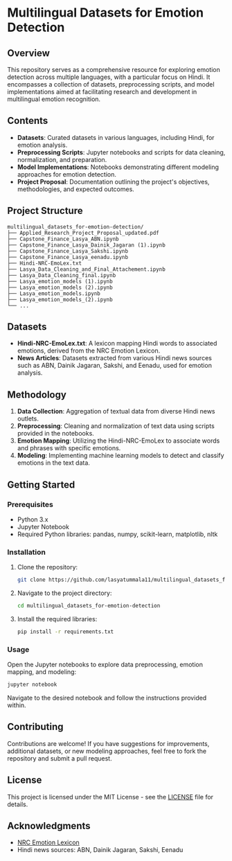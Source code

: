 # Multilingual Datasets for Emotion Detection

## Overview

This repository serves as a comprehensive resource for exploring emotion detection across multiple languages, with a particular focus on Hindi. It encompasses a collection of datasets, preprocessing scripts, and model implementations aimed at facilitating research and development in multilingual emotion recognition.

## Contents

* **Datasets**: Curated datasets in various languages, including Hindi, for emotion analysis.
* **Preprocessing Scripts**: Jupyter notebooks and scripts for data cleaning, normalization, and preparation.
* **Model Implementations**: Notebooks demonstrating different modeling approaches for emotion detection.
* **Project Proposal**: Documentation outlining the project's objectives, methodologies, and expected outcomes.

## Project Structure

```
multilingual_datasets_for-emotion-detection/
├── Applied_Research_Project_Proposal_updated.pdf
├── Capstone_Finance_Lasya_ABN.ipynb
├── Capstone_Finance_Lasya_Dainik_Jagaran (1).ipynb
├── Capstone_Finance_Lasya_Sakshi.ipynb
├── Capstone_Finance_Lasya_eenadu.ipynb
├── Hindi-NRC-EmoLex.txt
├── Lasya_Data_Cleaning_and_Final_Attachement.ipynb
├── Lasya_Data_Cleaning_final.ipynb
├── Lasya_emotion_models (1).ipynb
├── Lasya_emotion_models (2).ipynb
├── Lasya_emotion_models.ipynb
├── Lasya_emotion_models_(2).ipynb
└── ...
```

## Datasets

* **Hindi-NRC-EmoLex.txt**: A lexicon mapping Hindi words to associated emotions, derived from the NRC Emotion Lexicon.
* **News Articles**: Datasets extracted from various Hindi news sources such as ABN, Dainik Jagaran, Sakshi, and Eenadu, used for emotion analysis.

## Methodology

1. **Data Collection**: Aggregation of textual data from diverse Hindi news outlets.
2. **Preprocessing**: Cleaning and normalization of text data using scripts provided in the notebooks.
3. **Emotion Mapping**: Utilizing the Hindi-NRC-EmoLex to associate words and phrases with specific emotions.
4. **Modeling**: Implementing machine learning models to detect and classify emotions in the text data.

## Getting Started

### Prerequisites

* Python 3.x
* Jupyter Notebook
* Required Python libraries: pandas, numpy, scikit-learn, matplotlib, nltk

### Installation

1. Clone the repository:

   ```bash
   git clone https://github.com/lasyatummala11/multilingual_datasets_for-emotion-detection.git
   ```

2. Navigate to the project directory:

   ```bash
   cd multilingual_datasets_for-emotion-detection
   ```

3. Install the required libraries:

   ```bash
   pip install -r requirements.txt
   ```



### Usage

Open the Jupyter notebooks to explore data preprocessing, emotion mapping, and modeling:

```bash
jupyter notebook
```

Navigate to the desired notebook and follow the instructions provided within.

## Contributing

Contributions are welcome! If you have suggestions for improvements, additional datasets, or new modeling approaches, feel free to fork the repository and submit a pull request.

## License

This project is licensed under the MIT License - see the [LICENSE](LICENSE) file for details.

## Acknowledgments

* [NRC Emotion Lexicon](https://saifmohammad.com/WebPages/NRC-Emotion-Lexicon.htm)
* Hindi news sources: ABN, Dainik Jagaran, Sakshi, Eenadu



